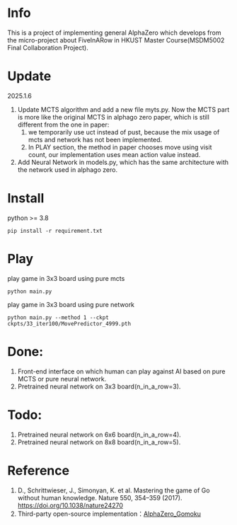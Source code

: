 # Info
This is a project of implementing general AlphaZero which develops from the micro-project about FiveInARow in HKUST Master Course(MSDM5002 Final Collaboration Project).

# Update
2025.1.6
1. Update MCTS algorithm and add a new file myts.py. Now the MCTS part is more like the original MCTS in alphago zero paper, which is still different from the one in paper:
   1) we temporarily use uct instead of pust, because the mix usage of mcts and network has not been implemented.
   2) In PLAY section, the method in paper chooses move using visit count, our implementation uses mean action value instead.
2. Add Neural Network in models.py, which has the same architecture with the network used in alphago zero.

# Install
python >= 3.8
```
pip install -r requirement.txt
```


# Play
play game in 3x3 board using pure mcts
```
python main.py
```
play game in 3x3 board using pure network
```
python main.py --method 1 --ckpt ckpts/33_iter100/MovePredictor_4999.pth
```


# Done: 
1. Front-end interface on which human can play against AI based on pure MCTS or pure neural network.
2. Pretrained neural network on 3x3 board(n_in_a_row=3).

# Todo: 
1. Pretrained neural network on 6x6 board(n_in_a_row=4).
2. Pretrained neural network on 8x8 board(n_in_a_row=5).

# Reference
1. D., Schrittwieser, J., Simonyan, K. et al. Mastering the game of Go without human knowledge. Nature 550, 354–359 (2017). https://doi.org/10.1038/nature24270
2. Third-party open-source implementation：[AlphaZero_Gomoku](https://github.com/junxiaosong/AlphaZero_Gomoku)
